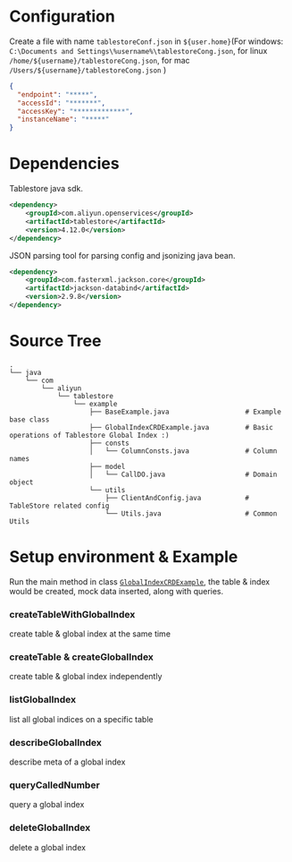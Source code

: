 # Configuration
Create a file with name `tablestoreConf.json` in `${user.home}`(For windows: `C:\Documents and Settings\%username%\tablestoreCong.json`, for linux `/home/${username}/tablestoreCong.json`, for mac `/Users/${username}/tablestoreCong.json` )
```json
{
  "endpoint": "*****",
  "accessId": "*******",
  "accessKey": "*************",
  "instanceName": "*****"
}
```

# Dependencies
Tablestore java sdk.
```xml
<dependency>
    <groupId>com.aliyun.openservices</groupId>
    <artifactId>tablestore</artifactId>
    <version>4.12.0</version>
</dependency>
```
 
JSON parsing tool for parsing config and jsonizing java bean.
```xml
<dependency>
    <groupId>com.fasterxml.jackson.core</groupId>
    <artifactId>jackson-databind</artifactId>
    <version>2.9.8</version>
</dependency>
```

# Source Tree
```text
.
└── java
    └── com
        └── aliyun
            └── tablestore
                └── example
                    ├── BaseExample.java                   # Example base class
                    ├── GlobalIndexCRDExample.java         # Basic operations of Tablestore Global Index :)
                    ├── consts
                    │   └── ColumnConsts.java              # Column names
                    ├── model
                    │   └── CallDO.java                    # Domain object
                    └── utils
                        ├── ClientAndConfig.java           # TableStore related config
                        └── Utils.java                     # Common Utils
```

# Setup environment & Example
Run the main method in class  [`GlobalIndexCRDExample`](src/main/java/com/aliyun/tablestore/example/GlobalIndexCRDExample.java), the table & index would be created, mock data inserted, along with queries.

### createTableWithGlobalIndex
create table & global index at the same time
### createTable & createGlobalIndex
create table & global index independently

### listGlobalIndex
list all global indices on a specific table

### describeGlobalIndex
describe meta of a global index

### queryCalledNumber
query a global index

### deleteGlobalIndex
delete a global index
